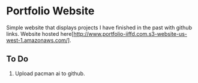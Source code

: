 # Portfolio Website
Simple website that displays projects I have finished in the past with github links. Website hosted here[http://www.portfolio-iiffd.com.s3-website-us-west-1.amazonaws.com/].

## To Do
1. Upload pacman ai to github.